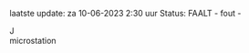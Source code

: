 laatste update: 
za 10-06-2023  2:30   uur 
Status: FAALT - fout - 
<div class="service R">J</div><div class="service R">microstation</div>